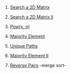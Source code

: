 1) [Search a 2D Matrix](https://leetcode.com/problems/search-a-2d-matrix/)

2) [Search a 2D Matrix II](https://leetcode.com/problems/search-a-2d-matrix-ii/)

3) [Pow(x, n)](https://leetcode.com/problems/powx-n/)

4) [Majority Element](https://leetcode.com/problems/majority-element/)

5) [Unique Paths](https://leetcode.com/problems/unique-paths/)

6) [Majority Element II](https://leetcode.com/problems/majority-element-ii/)

7) [Reverse Pairs](https://leetcode.com/problems/reverse-pairs/) -merge sort-
